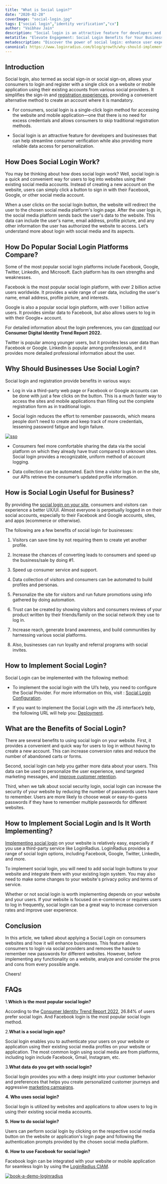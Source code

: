 ```yaml
---
title: "What is Social Login?"
date: "2020-02-28"
coverImage: "social-login.jpg"
tags: ["social login","identity verification","cx"]
author: "Vaibhav Jain" 
description: "Social login is an attractive feature for developers and businesses that can help streamline consumer verification while also providing more reliable data access for personalization."
metatitle: "Elevate Engagement: Social Login Benefits for Your Business"
metadescription: "Discover the power of social login: enhance user experience, boost conversions. Learn how social login works and why it's essential for your business."
canonical: https://www.loginradius.com/blog/growth/why-should-implement-social-login-authentication/
---
```

## Introduction
  
Social login, also termed as social sign-in or social sign-on, allows your consumers to login and register with a single click on a website or mobile application using their existing accounts from various social providers. It simplifies the sign-in and [registration experiences](https://www.loginradius.com/authentication/), providing a convenient alternative method to create an account where it is mandatory.

-   For consumers, social login is a single-click login method for accessing the website and mobile application—one that there is no need for excess credentials and allows consumers to skip traditional registration methods.
    
-   Social login is an attractive feature for developers and businesses that can help streamline consumer verification while also providing more reliable data access for personalization.

## How Does Social Login Work?

You may be thinking about how does social login work? Well, social login is a quick and convenient way for users to log into websites using their existing social media accounts. Instead of creating a new account on the website, users can simply click a button to sign in with their Facebook, Google, or other social media account.

When a user clicks on the social login button, the website will redirect the user to the chosen social media platform's login page. After the user logs in, the social media platform sends back the user's data to the website. This data can include the user's name, email address, profile picture, and any other information the user has authorized the website to access. Let’s understand more about  login with social media and its aspects. 

## How Do Popular Social Login Platforms Compare?

Some of the most popular social login platforms include Facebook, Google, Twitter, LinkedIn, and Microsoft. Each platform has its own strengths and weaknesses.

Facebook is the most popular social login platform, with over 2 billion active users worldwide. It provides a wide range of user data, including the user's name, email address, profile picture, and interests.

Google is also a popular social login platform, with over 1 billion active users. It provides similar data to Facebook, but also allows users to log in with their Google+ account.

For detailed information about the login preferences, you can [download](https://www.loginradius.com/resource/consumer-digital-identity-trend-report-2022) our **Consumer Digital Identity Trend Report 2022.**

Twitter is popular among younger users, but it provides less user data than Facebook or Google. LinkedIn is popular among professionals, and it provides more detailed professional information about the user.

## Why Should Businesses Use Social Login?

Social login and registration provide benefits in various ways:

-   Log in via a third-party web page or Facebook or Google accounts can be done with just a few clicks on the button. This is a much faster way to access the sites and mobile applications than filling out the complete registration form as in traditional login.
    
-   Social login reduces the effort to remember passwords, which means people don’t need to create and keep track of more credentials, lessening password fatigue and login failure.

[![sso](sso.png)](https://www.google.com/url?q=https://www.loginradius.com/resource/loginradius-single-sign-on/)
    
-   Consumers feel more comfortable sharing the data via the social platform on which they already have trust compared to unknown sites. Social login provides a recognizable, uniform method of account logging.
    
-   Data collection can be automated. Each time a visitor logs in on the site, our APIs retrieve the consumer’s updated profile information.

## How is Social Login Useful for Business?

By providing the [social login on your site](https://www.loginradius.com/social-login/), consumers and visitors can experience a better UX/UI. Almost everyone is perpetually logged in on their social accounts, especially to their Facebook and Google accounts, sites, and apps (ecommerce or otherwise).

The following are a few benefits of social login for businesses:

1.  Visitors can save time by not requiring them to create yet another profile.
    
2.  Increase the chances of converting leads to consumers and speed up the business/sale by doing #1.
    
3.  Speed up consumer service and support.
    
4.  Data collection of visitors and consumers can be automated to build profiles and personas.
    
5.  Personalize the site for visitors and run future promotions using info gathered by doing automation.
    
6.  Trust can be created by showing visitors and consumers reviews of your product written by their friends/family on the social network they use to log in.
    
7.  Increase reach, generate brand awareness, and build communities by harnessing various social platforms.
    
8.  Also, businesses can run loyalty and referral programs with social invites.

## How to Implement Social Login?

Social Login can be implemented with the following method:

-   To implement the social login with the UI’s help, you need to configure the Social Provider. For more information on this, visit : [Social Login Configuration](https://www.loginradius.com/docs/authentication/quick-start/social-login/#partconfiguration1).
    
-   If you want to implement the Social Login with the JS interface’s help, the following URL will help you: [Deployment](https://www.loginradius.com/docs/authentication/quick-start/social-login/#partdeployment4).
    
## What are the Benefits of Social Login?

There are several benefits to using social login on your website. First, it provides a convenient and quick way for users to log in without having to create a new account. This can increase conversion rates and reduce the number of abandoned carts or forms.

Second, social login can help you gather more data about your users. This data can be used to personalize the user experience, send targeted marketing messages, and [improve customer retention](https://www.loginradius.com/blog/growth/how-customer-retention-can-help-businesses-grow/).

Third, when we talk about social security login, social login can increase the security of your website by reducing the number of passwords users have to remember. Users are more likely to choose weak or easy-to-guess passwords if they have to remember multiple passwords for different websites.

## How to Implement Social Login and Is It Worth Implementing?

[Implementing social login](https://www.loginradius.com/resource/loginradius-ciam-social-login/) on your website is relatively easy, especially if you use a third-party service like LoginRadius. LoginRadius provides a range of social login options, including Facebook, Google, Twitter, LinkedIn, and more.

To implement social login, you will need to add social login buttons to your website and integrate them with your existing login system. You may also need to make some changes to your website's privacy policy and terms of service.

Whether or not social login is worth implementing depends on your website and your users. If your website is focused on e-commerce or requires users to log in frequently, social login can be a great way to increase conversion rates and improve user experience. 

## Conclusion

In this article, we talked about applying a Social Login on consumers websites and how it will enhance businesses. This feature allows consumers to login via social providers and removes the hassle to remember new passwords for different websites. However, before implementing any functionality on a website, analyze and consider the pros and cons from every possible angle.
  
Cheers!

## FAQs

1.**Which is the most popular social login?**

According to the [Consumer Identity Trend Report 2022](https://www.loginradius.com/resource/consumer-digital-identity-trend-report-2022), 26.84% of users prefer social login. And Facebook login is the most popular social login method. 

2.**What is a social login app?**

Social login enables you to authenticate your users on your website or application using their existing social media profiles on your website or application. The most common login using social media are from platforms, including login include Facebook, Gmail, Instagram, etc. 

3.**What data do you get with social login?**

Social login provides you with a deep insight into your customer behavior and preferences that helps you create personalized customer journeys and aggressive [marketing campaigns](https://www.loginradius.com/blog/growth/advantage-social-login-as-marketer/).

**4. Who uses social login?**

Social login is utilized by websites and applications to allow users to log in using their existing social media accounts.

**5.  How to do social login?**

Users can perform social login by clicking on the respective social media button on the website or application's login page and following the authentication prompts provided by the chosen social media platform.

**6. How to use Facebook for social login?**

Facebook login can be integrated with your website or mobile application for seamless login by using the [LoginRadius CIAM](https://www.loginradius.com/social-login/).

[![book-a-demo-loginradius](../../assets/book-a-demo-loginradius.png)](https://www.loginradius.com/contact-us?utm_source=blog&utm_medium=web&utm_campaign=what-is-social-login)
